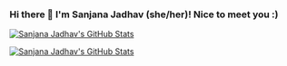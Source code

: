 ### Hi there 👋 I'm Sanjana Jadhav (she/her)! Nice to meet you :) 

[![Sanjana Jadhav's GitHub Stats](https://github-readme-stats.vercel.app/api?username=sanjanajadhavv&show_icons=true&bg_color=DEG,ddd6f3,faaca8#gh-dark-mode-only)](https://github.com/sanjanajadhavv/github-readme-stats#gh-dark-mode-only)

[![Sanjana Jadhav's GitHub Stats](https://github-readme-stats.vercel.app/api?username=sanjanajadhavv&show_icons=true&bg_color=DEG,ddd6f3,faaca8#gh-light-mode-only)](https://github.com/sanjanajadhavv/github-readme-stats#gh-light-mode-only)
